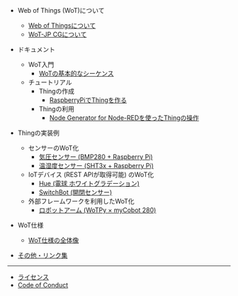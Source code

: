 - Web of Things (WoT)について
  - [Web of Thingsについて](about.md)
  - [WoT-JP CGについて](aboutcg.md)

- ドキュメント
  - WoT入門
    - [WoTの基本的なシーケンス](basicsequence.md)
  - チュートリアル
    - Thingの作成
      - [RaspberryPiでThingを作る](raspithing.md)
    - Thingの利用
      - [Node Generator for Node-REDを使ったThingの操作](nodegen-tutorial.md)

- Thingの実装例
  - センサーのWoT化
    - [気圧センサー (BMP280 + Raspberry Pi)](examples/bmp280/)
    - [温湿度センサー (SHT3x + Raspberry Pi)](examples/sht3x/)
  - IoTデバイス (REST APIが取得可能) のWoT化
    - [Hue (電球 ホワイトグラデーション)](examples/hue-white-light/)
    - [SwitchBot (開閉センサー)](examples/switchbot-contact-sensor/)
  - 外部フレームワークを利用したWoT化
    - [ロボットアーム (WoTPy × myCobot 280)](examples/mycobot/)

- WoT仕様
  - [WoT仕様の全体像](recs.md)

- [その他・リンク集](misc.md)

---

- [ライセンス](LICENSE.md)
- [Code of Conduct](CODE_OF_CONDUCT.md)
